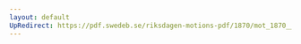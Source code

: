 ```yaml
---
layout: default
UpRedirect: https://pdf.swedeb.se/riksdagen-motions-pdf/1870/mot_1870__ak__00202/mot_1870__ak__00202_002.pdf
---
```

